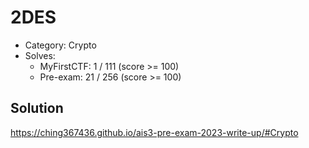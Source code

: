 # 2DES
- Category: Crypto
- Solves: 
  - MyFirstCTF: 1 / 111 (score >= 100)
  - Pre-exam: 21 / 256 (score >= 100)

## Solution
https://ching367436.github.io/ais3-pre-exam-2023-write-up/#Crypto